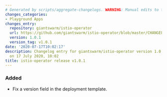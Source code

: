 ```yaml
---
# Generated by scripts/aggregate-changelogs. WARNING: Manual edits to this files will be overwritten.
changes_categories:
- Playground Apps
changes_entry:
  repository: giantswarm/istio-operator
  url: https://github.com/giantswarm/istio-operator/blob/master/CHANGELOG.md#v101---2020-07-19
  version: 1.0.1
  version_tag: v1.0.1
date: '2020-07-17T10:02:17'
description: Changelog entry for giantswarm/istio-operator version 1.0.1, published
  on 17 July 2020, 10:02
title: istio-operator release v1.0.1
---
```


### Added 
- Fix a version field in the deployment template.
